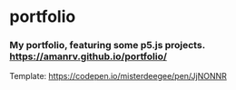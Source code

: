 # portfolio
### My portfolio, featuring some p5.js projects. https://amanrv.github.io/portfolio/
Template: https://codepen.io/misterdeegee/pen/JjNONNR


